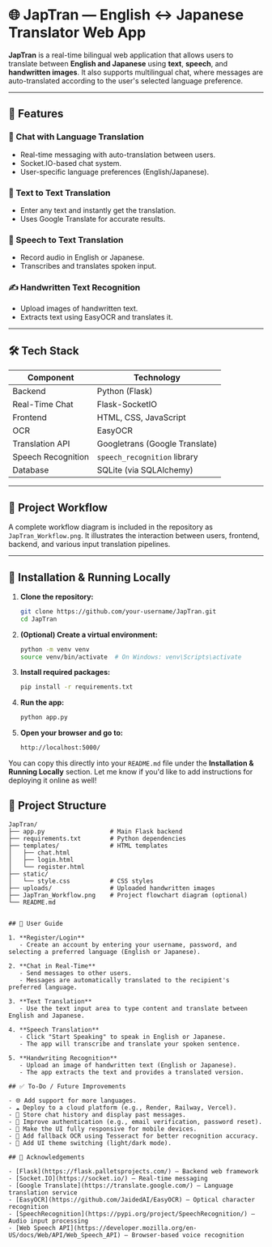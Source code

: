 # 🌐 JapTran — English ↔ Japanese Translator Web App

**JapTran** is a real-time bilingual web application that allows users to translate between **English and Japanese** using **text**, **speech**, and **handwritten images**. It also supports multilingual chat, where messages are auto-translated according to the user's selected language preference.

---

## 🚀 Features

### 💬 Chat with Language Translation
- Real-time messaging with auto-translation between users.
- Socket.IO-based chat system.
- User-specific language preferences (English/Japanese).

### 📝 Text to Text Translation
- Enter any text and instantly get the translation.
- Uses Google Translate for accurate results.

### 🎤 Speech to Text Translation
- Record audio in English or Japanese.
- Transcribes and translates spoken input.

### ✍️ Handwritten Text Recognition
- Upload images of handwritten text.
- Extracts text using EasyOCR and translates it.

---

## 🛠️ Tech Stack

| Component         | Technology             |
|------------------|------------------------|
| Backend          | Python (Flask)         |
| Real-Time Chat   | Flask-SocketIO         |
| Frontend         | HTML, CSS, JavaScript  |
| OCR              | EasyOCR                |
| Translation API  | Googletrans (Google Translate) |
| Speech Recognition | `speech_recognition` library |
| Database         | SQLite (via SQLAlchemy) |

---

## 🧠 Project Workflow

A complete workflow diagram is included in the repository as `JapTran_Workflow.png`. It illustrates the interaction between users, frontend, backend, and various input translation pipelines.

---

## 🔧 Installation & Running Locally

1. **Clone the repository:**

   ```bash
   git clone https://github.com/your-username/JapTran.git
   cd JapTran

2. **(Optional) Create a virtual environment:**

   ```bash
   python -m venv venv
   source venv/bin/activate  # On Windows: venv\Scripts\activate

3. **Install required packages:**

   ```bash
   pip install -r requirements.txt

4. **Run the app:**

   ```bash
   python app.py

5. **Open your browser and go to:**

   ```bash
   http://localhost:5000/


You can copy this directly into your `README.md` file under the **Installation & Running Locally** section. Let me know if you'd like to add instructions for deploying it online as well!

## 📁 Project Structure

```text
JapTran/
├── app.py                  # Main Flask backend
├── requirements.txt        # Python dependencies
├── templates/              # HTML templates
│   ├── chat.html
│   ├── login.html
│   └── register.html
├── static/
│   └── style.css           # CSS styles
├── uploads/                # Uploaded handwritten images
├── JapTran_Workflow.png    # Project flowchart diagram (optional)
└── README.md


## 👥 User Guide

1. **Register/Login**  
   - Create an account by entering your username, password, and selecting a preferred language (English or Japanese).

2. **Chat in Real-Time**  
   - Send messages to other users.
   - Messages are automatically translated to the recipient's preferred language.

3. **Text Translation**  
   - Use the text input area to type content and translate between English and Japanese.

4. **Speech Translation**  
   - Click "Start Speaking" to speak in English or Japanese.
   - The app will transcribe and translate your spoken sentence.

5. **Handwriting Recognition**  
   - Upload an image of handwritten text (English or Japanese).
   - The app extracts the text and provides a translated version.

## ✅ To-Do / Future Improvements

- 🌐 Add support for more languages.
- ☁️ Deploy to a cloud platform (e.g., Render, Railway, Vercel).
- 💬 Store chat history and display past messages.
- 🔐 Improve authentication (e.g., email verification, password reset).
- 📱 Make the UI fully responsive for mobile devices.
- 🧠 Add fallback OCR using Tesseract for better recognition accuracy.
- 🎨 Add UI theme switching (light/dark mode).

## 🤝 Acknowledgements

- [Flask](https://flask.palletsprojects.com/) — Backend web framework
- [Socket.IO](https://socket.io/) — Real-time messaging
- [Google Translate](https://translate.google.com/) — Language translation service
- [EasyOCR](https://github.com/JaidedAI/EasyOCR) — Optical character recognition
- [SpeechRecognition](https://pypi.org/project/SpeechRecognition/) — Audio input processing
- [Web Speech API](https://developer.mozilla.org/en-US/docs/Web/API/Web_Speech_API) — Browser-based voice recognition

